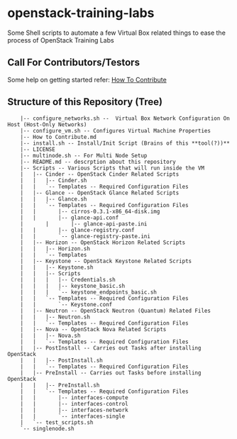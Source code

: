 openstack-training-labs
=======================

Some Shell scripts to automate a few Virtual Box related things to ease the process of OpenStack Training Labs

Call For Contributors/Testors
------------------------
Some help on getting started refer: [How To Contribute](https://github.com/aptira/openstack-training-labs/blob/master/How%20to%20Contribute.md)


Structure of this Repository (Tree)
------------------------

        |-- configure_networks.sh --  Virtual Box Network Configuration On Host (Host-Only Networks)
        |-- configure_vm.sh -- Configures Virtual Machine Properties
        |-- How to Contribute.md
        |-- install.sh -- Install/Init Script (Brains of this **tool(?))**
        |-- LICENSE
        |-- multinode.sh -- For Multi Node Setup
        |-- README.md -- descrption about this repository
        |-- Scripts -- Various Scripts that will run inside the VM
        |   |-- Cinder -- OpenStack Cinder Related Scripts
        |   |   |-- Cinder.sh
        |   |   `-- Templates -- Required Configuration Files
        |   |-- Glance -- OpenStack Glance Related Scripts
        |   |   |-- Glance.sh
        |   |   `-- Templates -- Required Configuration Files
        |   |       |-- cirros-0.3.1-x86_64-disk.img
        |   |       |-- glance-api.conf
        |       |       |-- glance-api-paste.ini
        |   |       |-- glance-registry.conf
        |   |       `-- glance-registry-paste.ini
        |   |-- Horizon -- OpenStack Horizon Related Scripts
        |   |   |-- Horizon.sh
        |   |   `-- Templates
        |   |-- Keystone -- OpenStack Keystone Related Scripts
        |   |   |-- Keystone.sh
        |   |   |-- Scripts
        |   |   |   |-- Credentials.sh
        |   |   |   |-- keystone_basic.sh
        |   |   |   `-- keystone_endpoints_basic.sh
        |   |   `-- Templates -- Required Configuration Files
        |   |       `-- Keystone.conf
        |   |-- Neutron -- OpenStack Neutron (Quantum) Related Files
        |   |   |-- Neutron.sh
        |   |   `-- Templates -- Required Configuration Files
        |   |-- Nova -- OpenStack Nova Related Scripts
        |   |   |-- Nova.sh
        |   |   `-- Templates -- Required Configuration Files
        |   |-- PostInstall -- Carries out Tasks after installing OpenStack
        |   |   |-- PostInstall.sh
        |   |   `-- Templates -- Required Configuration Files
        |   |-- PreInstall -- Carries out Tasks before installing OpenStack
        |   |   |-- PreInstall.sh
        |   |   `-- Templates -- Required Configuration Files
        |   |       |-- interfaces-compute
        |   |       |-- interfaces-control
        |   |       |-- interfaces-network
        |   |       `-- interfaces-single
        |   `-- test_scripts.sh
        `-- singlenode.sh
